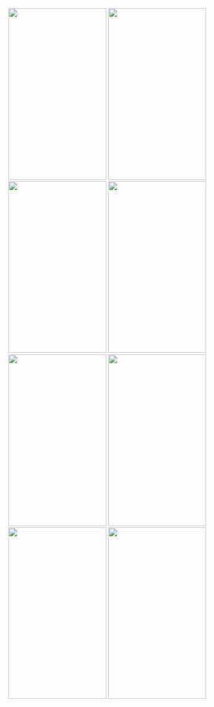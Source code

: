  <img src="https://i.imgur.com/rdxr540.png"  width="200" height="350" />
 
 <img src="https://i.imgur.com/oTP1jJC.png"  width="200" height="350" />
  <img src="https://i.imgur.com/IejbyjX.png"  width="200" height="350" />
 <img src="https://i.imgur.com/3S41RjC.png"  width="200" height="350" />
 
 <img src="https://i.imgur.com/BER4rIJ.png"  width="200" height="350" /> 
 <img src="https://i.imgur.com/5KvOOoZ.png"  width="200" height="350" />
 <img src="https://i.imgur.com/5aMSXLP.png"  width="200" height="350" />
 <img src="https://i.imgur.com/VKgCAE3.png"  width="200" height="350" />
 
